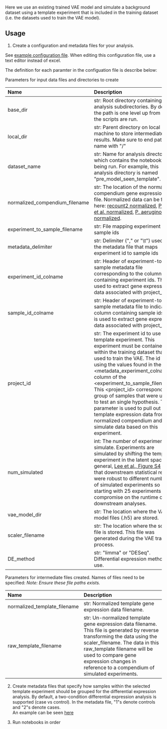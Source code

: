 Here we use an existing trained VAE model and simulate a background dataset using a template experiment that is included in the training dataset (i.e. the datasets used to train the VAE model).

## Usage
1. Create a configuration and metadata files for your analysis. 

See [example configuration file]().
When editing this configuration file, use a text editor instead of excel.

The definition for each paramter in the configuation file is describe below:

Parameters for input data files and directories to create

| Name | Description |
| :--- | :---------- |
| base_dir| str: Root directory containing analysis subdirectories. By default the path is one level up from where the scripts are run.|
| local_dir| str: Parent directory on local machine to store intermediate results. Make sure to end path name with "/"|
| dataset_name| str: Name for analysis directory, which contains the notebooks being run. For example, this analysis directory is named "pre_model_seen_template".|
| normalized_compendium_filename | str: The location of the normalized compendium gene expression data file. Normalized data can be found here: [recount2 normalized](https://storage.googleapis.com/recount2/normalized_recount2_compendium.tsv), [Powers et al. normalized](https://storage.googleapis.com/powers_et_al/normalized_rani_compendium_filename.tsv), [P. aeruginosa normalized](https://storage.googleapis.com/pseudomonas/normalized_pseudomonas_compendium_data.tsv).|
| experiment_to_sample_filename | str:  File mapping experiment ids to sample ids|
| metadata_delimiter | str:  Delimiter ("," or "\t") used in the metadata file that maps experiment id to sample ids|
| experiment_id_colname | str:  Header of experiment-to-sample metadata file corresponding to the column containing experiment ids. This is used to extract gene expression data associated with project_id|
| sample_id_colname | str:   Header of experiment-to-sample metadata file to indicate column containing sample ids.This is used to extract gene expression data associated with project_id|
| project_id | str:  The experiment id to use as template experiment. This experiment must be contained within the training dataset that was used to train the VAE. The id is using the values found in the <metadata_experiment_colname> column of the <experiment_to_sample_filename>. This <project_id> corresponds to a group of samples that were used to test an single hypothesis. This parameter is used to pull out the template expression data from the normalized compendium and to simulate data based on this experiment.|
| num_simulated| int: The number of experiments to simulate. Experiments are simulated by shifting the template experiment in the latent space. In general, [Lee et al., Figure S4](https://www.biorxiv.org/content/10.1101/2021.05.24.445440v3) found that downstream statistical results were robust to different numbers of simulated experiments so starting with 25 experiments can compromise on the runtime of the downstream analyses. |
| vae_model_dir | str:  The location where the VAE model files (.h5) are stored.|
| scaler_filename | str: The location where the scaler file is stored. This file was generated during the VAE training process.|
| DE_method| str: "limma" or "DESeq". Differential expression method to use.|

Parameters for intermediate files created. Names of files need to be specified:
*Note: Ensure these file paths exists.*

| Name | Description |
| :--- | :---------- |
| normalized_template_filename | str: Normalized template gene expression data filename.|
| raw_template_filename | str: Un-normalized template gene expression data filename. This file is generated by reverse transforming the data using the scaler_filename. The data in this raw_template filename will be used to compare gene expression changes in reference to a compendium of simulated experiments.|


2. Create metadata files that specify how samples within the selected template experiment should be grouped for the differential expression analysis.
By default, a two-condition differential expression analysis is supported (case vs control). 
In the metadata file, "1"s denote controls and "2"s denote cases.  
An example can be seen [here]()

3. Run notebooks in order
